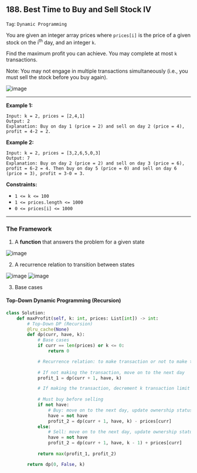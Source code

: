 ## 188. Best Time to Buy and Sell Stock IV

```Tag```: ```Dynamic Programming```

You are given an integer array prices where ```prices[i]``` is the price of a given stock on the i<sup>th</sup> day, and an integer ```k```.

Find the maximum profit you can achieve. You may complete at most ```k``` transactions.

Note: You may not engage in multiple transactions simultaneously (i.e., you must sell the stock before you buy again).

![image](https://user-images.githubusercontent.com/35042430/219917470-a9051d35-6bc8-4dbc-9d94-bd5ad28fafe5.png)

---

__Example 1:__
```
Input: k = 2, prices = [2,4,1]
Output: 2
Explanation: Buy on day 1 (price = 2) and sell on day 2 (price = 4), profit = 4-2 = 2.
```

__Example 2:__
```
Input: k = 2, prices = [3,2,6,5,0,3]
Output: 7
Explanation: Buy on day 2 (price = 2) and sell on day 3 (price = 6), profit = 6-2 = 4. Then buy on day 5 (price = 0) and sell on day 6 (price = 3), profit = 3-0 = 3.
```

__Constraints:__

- ```1 <= k <= 100```
- ```1 <= prices.length <= 1000```
- ```0 <= prices[i] <= 1000```

---

### The Framework

1. A __function__ that answers the problem for a given state

![image](https://user-images.githubusercontent.com/35042430/219968377-58e4aa7a-16e0-40d3-a551-958c2913f9cb.png)

2. A recurrence relation to transition between states

![image](https://user-images.githubusercontent.com/35042430/219968551-f000a269-0eba-4ad6-911b-30867344baa7.png)
![image](https://user-images.githubusercontent.com/35042430/219968613-97d347a3-42ec-4896-99c7-960575fc4c5c.png)

3. Base cases

#### Top-Down Dynamic Programming (Recursion)

```Python
class Solution:
    def maxProfit(self, k: int, prices: List[int]) -> int:
        # Top-Down DP (Recursion)
        @lru_cache(None)
        def dp(curr, have, k):
            # Base cases
            if curr == len(prices) or k <= 0:
                return 0

            # Recurrence relation: to make transaction or not to make transaction
            
            # If not making the transaction, move on to the next day
            profit_1 = dp(curr + 1, have, k)

            # If making the transaction, decrement k transaction limit by 1 
            
            # Must buy before selling
            if not have:
                # Buy: move on to the next day, update ownership status, pay price
                have = not have
                profit_2 = dp(curr + 1, have, k) - prices[curr]
            else:
                # Sell: move on to the next day, update ownership status, complete transaction hence decrement k, take profit
                have = not have
                profit_2 = dp(curr + 1, have, k - 1) + prices[curr]
            
            return max(profit_1, profit_2)

        return dp(0, False, k)
```

